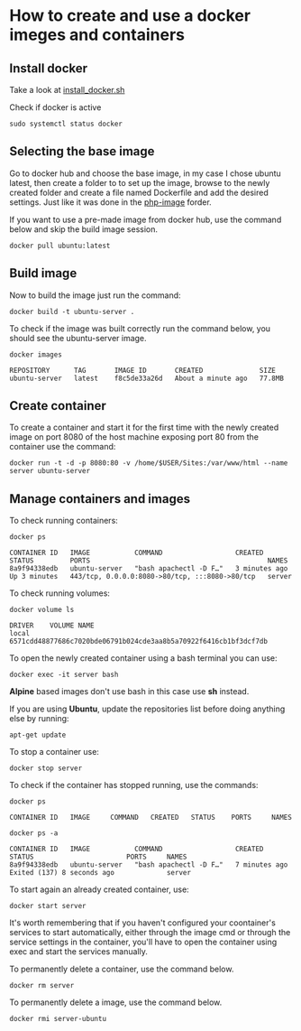 # How to create and use a docker imeges and containers

## Install docker

Take a look at [install_docker.sh](../scripts/docker/install_docker.sh)

Check if docker is active

```
sudo systemctl status docker
```

## Selecting the base image

Go to docker hub and choose the base image, in my case I chose ubuntu latest, then create a folder to to set up the image, browse to the newly created folder and create a file named Dockerfile and add the desired settings. Just like it was done in the [php-image](../scripts/docker/php-image/) forder.

If you want to use a pre-made image from docker hub, use the command below and skip the build image session.

```
docker pull ubuntu:latest
```

## Build image

Now to build the image just run the command:

```
docker build -t ubuntu-server .
```

To check if the image was built correctly run the command below, you should see the ubuntu-server image.

```
docker images

REPOSITORY      TAG       IMAGE ID       CREATED              SIZE
ubuntu-server   latest    f8c5de33a26d   About a minute ago   77.8MB
```

## Create container

To create a container and start it for the first time with the newly created image on port 8080 of the host machine exposing port 80 from the container use the command:

```
docker run -t -d -p 8080:80 -v /home/$USER/Sites:/var/www/html --name server ubuntu-server
```

## Manage containers and images

To check running containers:

```
docker ps

CONTAINER ID   IMAGE           COMMAND                  CREATED         STATUS         PORTS                                            NAMES
8a9f94338edb   ubuntu-server   "bash apachectl -D F…"   3 minutes ago   Up 3 minutes   443/tcp, 0.0.0.0:8080->80/tcp, :::8080->80/tcp   server
```

To check running volumes:

```
docker volume ls

DRIVER    VOLUME NAME
local     6571cdd48877686c7020bde06791b024cde3aa8b5a70922f6416cb1bf3dcf7db
```

To open the newly created container using a bash terminal you can use:

```
docker exec -it server bash
```

**Alpine** based images don't use bash in this case use **sh** instead.

If you are using **Ubuntu**, update the repositories list before doing anything else by running:

```
apt-get update
```

To stop a container use:

```
docker stop server
```

To check if the container has stopped running, use the commands:

```
docker ps

CONTAINER ID   IMAGE     COMMAND   CREATED   STATUS    PORTS     NAMES

docker ps -a

CONTAINER ID   IMAGE           COMMAND                  CREATED         STATUS                       PORTS     NAMES
8a9f94338edb   ubuntu-server   "bash apachectl -D F…"   7 minutes ago   Exited (137) 8 seconds ago             server
```

To start again an already created container, use:

```
docker start server
```

It's worth remembering that if you haven't configured your coontainer's services to start automatically, either through the image cmd or through the service settings in the container, you'll have to open the container using exec and start the services manually.

To permanently delete a container, use the command below.

```
docker rm server
```

To permanently delete a image, use the command below.

```
docker rmi server-ubuntu
```